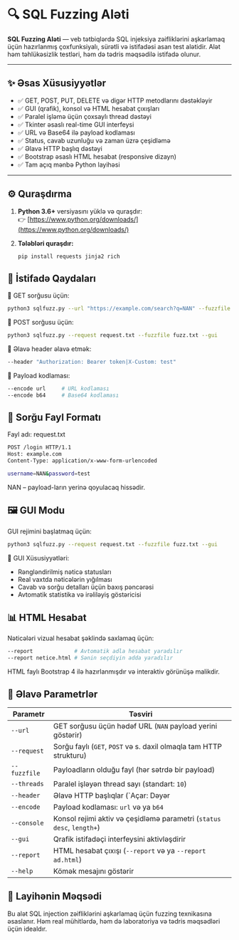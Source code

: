 # 🔍 SQL Fuzzing Aləti

**SQL Fuzzing Aləti** — veb tətbiqlərdə SQL injeksiya zəifliklərini aşkarlamaq üçün hazırlanmış çoxfunksiyalı, sürətli və istifadəsi asan test alətidir. Alət həm təhlükəsizlik testləri, həm də tədris məqsədilə istifadə olunur.

---

## ✨ Əsas Xüsusiyyətlər

- ✅ GET, POST, PUT, DELETE və digər HTTP metodlarını dəstəkləyir  
- ✅ GUI (qrafik), konsol və HTML hesabat çıxışları  
- ✅ Paralel işləmə üçün çoxsaylı thread dəstəyi  
- ✅ Tkinter əsaslı real-time GUI interfeysi  
- ✅ URL və Base64 ilə payload kodlaması  
- ✅ Status, cavab uzunluğu və zaman üzrə çeşidləmə  
- ✅ Əlavə HTTP başlıq dəstəyi  
- ✅ Bootstrap əsaslı HTML hesabat (responsive dizayn)  
- ✅ Tam açıq mənbə Python layihəsi

---

## ⚙️ Quraşdırma

1. **Python 3.6+** versiyasını yüklə və quraşdır:  
   👉 [https://www.python.org/downloads/](https://www.python.org/downloads/)

2. **Tələbləri quraşdır:**
   ```bash
   pip install requests jinja2 rich

## 🚀 İstifadə Qaydaları

🔹 GET sorğusu üçün:
```bash
python3 sqlfuzz.py --url "https://example.com/search?q=NAN" --fuzzfile fuzz.txt --threads 10 --console "status-" --report
```
🔹 POST sorğusu üçün:
```bash
python3 sqlfuzz.py --request request.txt --fuzzfile fuzz.txt --gui
```
🔹 Əlavə header əlavə etmək:
```bash
--header "Authorization: Bearer token|X-Custom: test"
```
🔹 Payload kodlaması:
```bash
--encode url     # URL kodlaması
--encode b64     # Base64 kodlaması
```

## 📄 Sorğu Fayl Formatı
Fayl adı: request.txt
```bash
POST /login HTTP/1.1
Host: example.com
Content-Type: application/x-www-form-urlencoded

username=NAN&password=test
```
NAN – payload-ların yerinə qoyulacaq hissədir.

## 🖼️ GUI Modu
GUI rejimini başlatmaq üçün:
```bash
python3 sqlfuzz.py --request request.txt --fuzzfile fuzz.txt --gui
```
🔵 GUI Xüsusiyyətləri:
- Rəngləndirilmiş nəticə statusları
- Real vaxtda nəticələrin yığılması
- Cavab və sorğu detalları üçün baxış pəncərəsi
- Avtomatik statistika və irəliləyiş göstəricisi

## 📊 HTML Hesabat
Nəticələri vizual hesabat şəklində saxlamaq üçün:
```bash
--report             # Avtomatik adla hesabat yaradılır
--report netice.html # Sənin seçdiyin adda yaradılır
```
HTML faylı Bootstrap 4 ilə hazırlanmışdır və interaktiv görünüşə malikdir.

## 🧩 Əlavə Parametrlər

| Parametr        | Təsviri                                                                 |
|------------------|-------------------------------------------------------------------------|
| `--url`          | GET sorğusu üçün hədəf URL (`NAN` payload yerini göstərir)              |
| `--request`      | Sorğu faylı (`GET`, `POST` və s. daxil olmaqla tam HTTP strukturu)      |
| `--fuzzfile`     | Payloadların olduğu fayl (hər sətrdə bir payload)                       |
| `--threads`      | Paralel işləyən thread sayı (standart: `10`)                            |
| `--header`       | Əlavə HTTP başlıqlar (`Açar: Dəyər|Açar2: Dəyər2` formatında)           |
| `--encode`       | Payload kodlaması: `url` və ya `b64`                                    |
| `--console`      | Konsol rejimi aktiv və çeşidləmə parametri (`status desc`, `length+`)   |
| `--gui`          | Qrafik istifadəçi interfeysini aktivləşdirir                            |
| `--report`       | HTML hesabat çıxışı (`--report` və ya `--report ad.html`)               |
| `--help`         | Kömək mesajını göstərir                                                 |



## 🎯 Layihənin Məqsədi
Bu alət SQL injection zəifliklərini aşkarlamaq üçün fuzzing texnikasına əsaslanır. Həm real mühitlərdə, həm də laboratoriya və tədris məqsədləri üçün idealdır.
